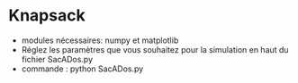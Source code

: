 # Knapsack

- modules nécessaires: numpy et matplotlib
- Réglez les paramètres que vous souhaitez pour la simulation en haut du fichier SacADos.py
- commande : python SacADos.py
